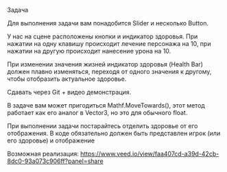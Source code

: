 Задача

Для выполнения задачи вам понадобится Slider и несколько Button.

У нас на сцене расположены кнопки и индикатор здоровья. При нажатии на одну клавишу происходит лечение персонажа на 10, при нажатии на другую происходит нанесение урона на 10.

При изменении значения жизней индикатор здоровья (Health Bar) должен плавно изменяться, переходя от одного значения к другому, чтобы отобразить актуальное здоровье.

Сдавать через Git + видео демонстрация.

В задаче вам может пригодиться Mathf.MoveTowards(), этот метод работает как его аналог в Vector3, но это для обычного float.

При выполнении задачи постарайтесь отделить здоровье от его отображения. В коде обязательно должен быть представлен игрок (или его здоровье) и отображение

Возможная реализация: https://www.veed.io/view/faa407cd-a39d-42cb-8dc0-93a073c906ff?panel=share
